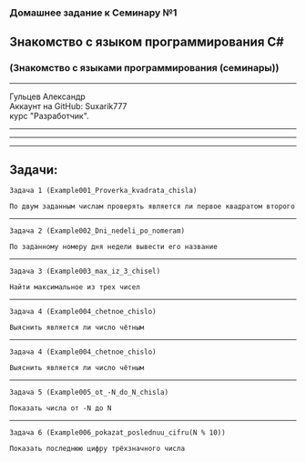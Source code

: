 ### Домашнее задание к Семинару №1
## Знакомство с языком программирования С#
### (Знакомство с языками программирования (семинары))
---
Гульцев Александр  
Аккаунт на GitHub: Suxarik777  
курс "Разработчик".

---
---
---
## Задачи:

    Задача 1 (Example001_Proverka_kvadrata_chisla) 

    По двум заданным числам проверять является ли первое квадратом второго
---
    Задача 2 (Example002_Dni_nedeli_po_nomeram) 

    По заданному номеру дня недели вывести его название
---
    Задача 3 (Example003_max_iz_3_chisel) 

    Найти максимальное из трех чисел
---
    Задача 4 (Example004_chetnoe_chislo) 

    Выяснить является ли число чётным
---

    Задача 4 (Example004_chetnoe_chislo) 

    Выяснить является ли число чётным
---

    Задача 5 (Example005_ot_-N_do_N_chisla) 

    Показать числа от -N до N
---

    Задача 6 (Example006_pokazat_poslednuu_cifru(N % 10)) 

    Показать последнюю цифру трёхзначного числа
